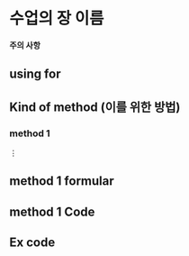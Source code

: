 # 수업의 장 이름
  **주의 사항**
## using for

## Kind of method (이를 위한 방법)
  ### method 1
  $\vdots$
  
## method 1 formular

## method 1 Code

## Ex code
